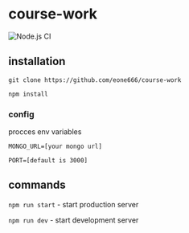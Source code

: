 # course-work
![Node.js CI](https://github.com/eone666/course-work/workflows/Node.js%20CI/badge.svg?branch=master)
## installation
`git clone https://github.com/eone666/course-work`

`npm install`
### config
procces env variables

`MONGO_URL=[your mongo url]`

`PORT=[default is 3000]`
## commands
`npm run start` - start production server

`npm run dev` - start development server
